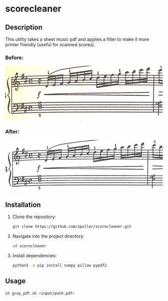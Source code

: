 # scorecleaner

## Description

This utility takes a sheet music pdf and applies a filter to make it more printer friendly (useful for scanned scores).

### Before:

![Before](images/before.png)

### After:

![After](images/after.png)

## Installation

1. Clone the repository:

    ```bash
    git clone https://github.com/zpuller/scorecleaner.git
    ```

2. Navigate into the project directory:

    ```bash
    cd scorecleaner
    ```

3. Install dependencies:

    ```bash
    python3 -m pip install numpy pillow pypdf2 
    ```


## Usage

```bash
sh gray_pdf.sh <input/path.pdf>
